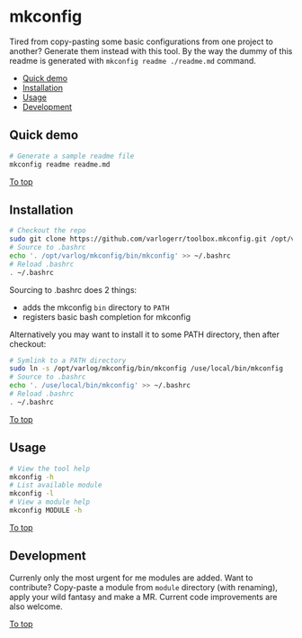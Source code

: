 # <a id="top"></a>mkconfig

Tired from copy-pasting some basic configurations from one project to another? Generate them instead with this tool. By the way the dummy of this readme is generated with `mkconfig readme ./readme.md` command.

* [Quick demo](#quick-demo)
* [Installation](#installation)
* [Usage](#usage)
* [Development](#development)

## Quick demo

```sh
# Generate a sample readme file
mkconfig readme readme.md
```

[To top]

## Installation

```sh
# Checkout the repo
sudo git clone https://github.com/varlogerr/toolbox.mkconfig.git /opt/varlog/mkconfig
# Source to .bashrc
echo '. /opt/varlog/mkconfig/bin/mkconfig' >> ~/.bashrc
# Reload .bashrc
. ~/.bashrc
```

Sourcing to .bashrc does 2 things:
* adds the mkconfig `bin` directory to `PATH`
* registers basic bash completion for mkconfig

Alternatively you may want to install it to some PATH directory, then after checkout:

```sh
# Symlink to a PATH directory
sudo ln -s /opt/varlog/mkconfig/bin/mkconfig /use/local/bin/mkconfig
# Source to .bashrc
echo '. /use/local/bin/mkconfig' >> ~/.bashrc
# Reload .bashrc
. ~/.bashrc
```

[To top]

## Usage

```sh
# View the tool help
mkconfig -h
# List available module
mkconfig -l
# View a module help
mkconfig MODULE -h
```

[To top]

## Development

Currenly only the most urgent for me modules are added. Want to contribute? Copy-paste a module from `module` directory (with renaming), apply your wild fantasy and make a MR. Current code improvements are also welcome.

[To top]

[To top]: #top

